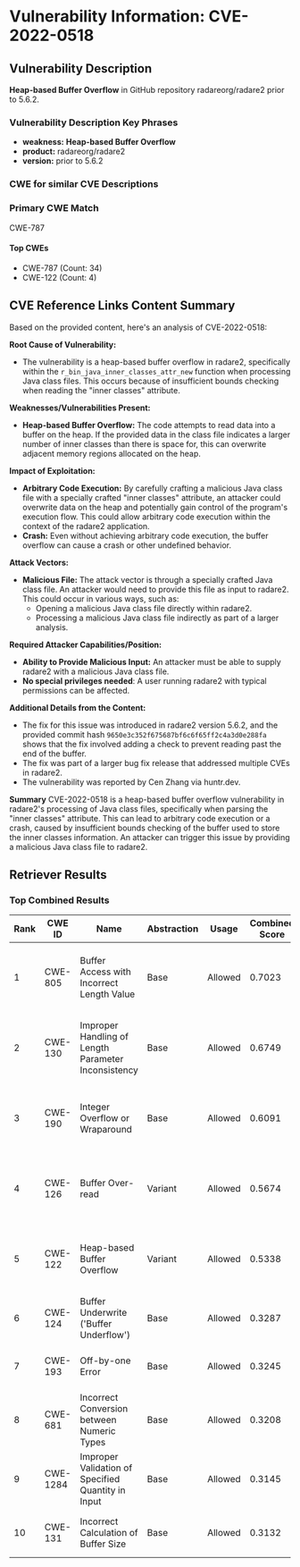 # Vulnerability Information: CVE-2022-0518

## Vulnerability Description
**Heap-based Buffer Overflow** in GitHub repository radareorg/radare2 prior to 5.6.2.

### Vulnerability Description Key Phrases
- **weakness:** **Heap-based Buffer Overflow**
- **product:** radareorg/radare2
- **version:** prior to 5.6.2

### CWE for similar CVE Descriptions
### Primary CWE Match
CWE-787

#### Top CWEs
- CWE-787 (Count: 34)
- CWE-122 (Count: 4)

## CVE Reference Links Content Summary
Based on the provided content, here's an analysis of CVE-2022-0518:

**Root Cause of Vulnerability:**

*   The vulnerability is a heap-based buffer overflow in radare2, specifically within the `r_bin_java_inner_classes_attr_new` function when processing Java class files. This occurs because of insufficient bounds checking when reading the "inner classes" attribute.

**Weaknesses/Vulnerabilities Present:**

*   **Heap-based Buffer Overflow:** The code attempts to read data into a buffer on the heap. If the provided data in the class file indicates a larger number of inner classes than there is space for, this can overwrite adjacent memory regions allocated on the heap.

**Impact of Exploitation:**

*   **Arbitrary Code Execution:** By carefully crafting a malicious Java class file with a specially crafted "inner classes" attribute, an attacker could overwrite data on the heap and potentially gain control of the program's execution flow. This could allow arbitrary code execution within the context of the radare2 application.
*   **Crash:** Even without achieving arbitrary code execution, the buffer overflow can cause a crash or other undefined behavior.

**Attack Vectors:**

*   **Malicious File:** The attack vector is through a specially crafted Java class file. An attacker would need to provide this file as input to radare2. This could occur in various ways, such as:
    *   Opening a malicious Java class file directly within radare2.
    *   Processing a malicious Java class file indirectly as part of a larger analysis.

**Required Attacker Capabilities/Position:**

*   **Ability to Provide Malicious Input:** An attacker must be able to supply radare2 with a malicious Java class file.
*   **No special privileges needed**: A user running radare2 with typical permissions can be affected.

**Additional Details from the Content:**

*   The fix for this issue was introduced in radare2 version 5.6.2, and the provided commit hash `9650e3c352f675687bf6c6f65ff2c4a3d0e288fa` shows that the fix involved adding a check to prevent reading past the end of the buffer.
*   The fix was part of a larger bug fix release that addressed multiple CVEs in radare2.
*   The vulnerability was reported by Cen Zhang via huntr.dev.

**Summary**
CVE-2022-0518 is a heap-based buffer overflow vulnerability in radare2's processing of Java class files, specifically when parsing the "inner classes" attribute. This can lead to arbitrary code execution or a crash, caused by insufficient bounds checking of the buffer used to store the inner classes information. An attacker can trigger this issue by providing a malicious Java class file to radare2.

## Retriever Results

### Top Combined Results

| Rank | CWE ID | Name | Abstraction | Usage | Combined Score | Retrievers | Individual Scores |
|------|--------|------|-------------|-------|---------------|------------|-------------------|
| 1 | CWE-805 | Buffer Access with Incorrect Length Value | Base | Allowed | 0.7023 | dense, sparse, graph | dense: 0.570, sparse: 0.104, graph: 1.000 |
| 2 | CWE-130 | Improper Handling of Length Parameter Inconsistency | Base | Allowed | 0.6749 | dense, sparse, graph | dense: 0.511, sparse: 0.108, graph: 1.000 |
| 3 | CWE-190 | Integer Overflow or Wraparound | Base | Allowed | 0.6091 | dense, sparse, graph | dense: 0.558, sparse: 0.112, graph: 0.743 |
| 4 | CWE-126 | Buffer Over-read | Variant | Allowed | 0.5674 | dense, sparse, graph | dense: 0.594, sparse: 0.125, graph: 0.689 |
| 5 | CWE-122 | Heap-based Buffer Overflow | Variant | Allowed | 0.5338 | dense, sparse, graph | dense: 0.598, sparse: 0.140, graph: 0.555 |
| 6 | CWE-124 | Buffer Underwrite ('Buffer Underflow') | Base | Allowed | 0.3287 | dense, sparse | dense: 0.541, sparse: 0.101 |
| 7 | CWE-193 | Off-by-one Error | Base | Allowed | 0.3245 | dense, sparse | dense: 0.528, sparse: 0.105 |
| 8 | CWE-681 | Incorrect Conversion between Numeric Types | Base | Allowed | 0.3208 | sparse, graph | sparse: 0.108, graph: 0.724 |
| 9 | CWE-1284 | Improper Validation of Specified Quantity in Input | Base | Allowed | 0.3145 | dense, sparse | dense: 0.511, sparse: 0.102 |
| 10 | CWE-131 | Incorrect Calculation of Buffer Size | Base | Allowed | 0.3132 | dense, sparse | dense: 0.520, sparse: 0.092 |

